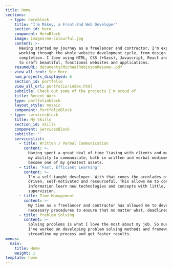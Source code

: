 ```yaml
---
title: Home
sections:
  - type: heroblock
    title: "I'm Mikey, a Front-End Web Developer"
    section_id: hero
    component: HeroBlock
    image: images/me-colourful.jpg
    content: >-
      Having started my journey as a freelancer and contractor, I'm experienced
      working through the whole website development cycle, from design to
      completion. I love using HTML, CSS (+Sass), Javascript, React and Gatsby
      to craft beautiful, functional websites and applications.
    resumeURL: documents/MichaelRobinsonResume-.pdf
  - view_all_text: See More
    num_projects_displayed: 6
    section_id: portfolio
    view_all_url: portfolio/index.html
    subtitle: Check out some of the projects I'm proud of
    title: Recent Work
    type: portfolioblock
    layout_style: mosaic
    component: PortfolioBlock
  - type: servicesblock
    title: My Skills
    section_id: skills
    component: ServicesBlock
    subtitle: ''
    serviceslist:
      - title: Written / Verbal Communication
        content: >-
          Having spent a great deal of time liasing with clients and management,
          my ability to communicate, both in written and verbal mediums, has
          become one of my greatest assets.
      - title: 'Fast, Efficient Learning'
        content: >-
          I'm a self-taught developer. With that comes the accolades of being
          driven, self-motivated and resourceful. This allows me to consume
          information learn new technologies and concepts with little, or no
          supervision.
      - title: Time Management
        content: >-
          My time as a freelancer and contractor has allowed me to develop the
          necessary procedures to ensure that no matter what, deadlines are met.
      - title: Problem Solving
        content: >-
          Solving problems is what I love the most about my job. So much so that
          I've worked on developing problem solving methods and frameworks to
          streamline my process and get faster results.
menus:
  main:
    title: Home
    weight: 1
template: home
---
```


